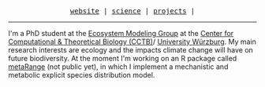 <p align="center">
  <samp>
    <a href="https://srfall.github.io">website</a> |
    <a href=https://srfall.github.io/metaRange.html>science</a> |
    <a href=https://srfall.github.io/NaturalHeritage.html>projects</a> |
  </samp>
</p>

---

I'm a PhD student at the [Ecosystem Modeling Group](https://www.biozentrum.uni-wuerzburg.de/cctb/research/ecosystem-modeling/) at the [Center for Computational & Theoretical Biology (CCTB)](https://www.biozentrum.uni-wuerzburg.de/cctb/cctb/)/ [University Würzburg](https://www.uni-wuerzburg.de). My main research interests are ecology and the impacts climate change will have on future biodiversity. At the moment I'm working on an R package called [metaRange](https://srfall.github.io/metaRange) (not public yet), in which I implement a mechanistic and metabolic explicit species distribution model.

